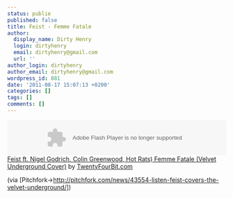 ```yaml
---
status: publie
published: false
title: Feist - Femme Fatale
author:
  display_name: Dirty Henry
  login: dirtyhenry
  email: dirtyhenry@gmail.com
  url: ''
author_login: dirtyhenry
author_email: dirtyhenry@gmail.com
wordpress_id: 881
date: '2011-08-17 15:07:13 +0200'
categories: []
tags: []
comments: []
---
```

<object height="81" width="100%"><param name="movie" value="http://player.soundcloud.com/player.swf?url=http%3A%2F%2Fapi.soundcloud.com%2Ftracks%2F21181100&show_comments=false&color=000000"></param><param name="allowscriptaccess" value="always"></param><embed allowscriptaccess="always" height="81" src="http://player.soundcloud.com/player.swf?url=http%3A%2F%2Fapi.soundcloud.com%2Ftracks%2F21181100&show_comments=false&color=000000" type="application/x-shockwave-flash" width="100%"></embed></object><span><a href="http://soundcloud.com/twentyfourbit/feist-ft-nigel-godrich-colin">Feist ft. Nigel Godrich, Colin Greenwood, Hot Rats) Femme Fatale (Velvet Underground Cover)</a> by <a href="http://soundcloud.com/twentyfourbit">TwentyFourBit.com</a></span>

(via [Pitchfork->http://pitchfork.com/news/43554-listen-feist-covers-the-velvet-underground/])
